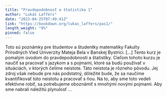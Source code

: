 ```yaml
---
title: "Pravdepodobnosť a štatistika 1"
author: "Lukáš Lafférs"
date: "2023-04-25T07:49:41Z"
link: "https://bookdown.org/lukas_laffers/pas1/"
length_weight: "9%"
pinned: false
---
```


Toto sú poznámky pre študentov a študentky matematiky Fakulty Prírodných Vied Univerzity Mateja Bela v Banskej Bystrici. [...] Tento kurz je pomalým úvodom do pravdepodobnosti a štatistiky. Cieľom tohoto kurzu je naučiť sa pracovať s jazykom a s pojmami, ktoré sa budú používať v situáciách, v ktorých čelíme neistote. Táto neistota je rôzneho pôvodu. Jej zdroj však nebude pre nás podstatný, dôležité bude, že sa naučíme kvantifikovať túto neistotu a pracovať s ňou. Na to, aby sme toto vedeli efektívne robiť, sa potrebujeme oboznámiť s mnohými novými pojmami. Aby sme nabrali náležitú plynulosť ...
